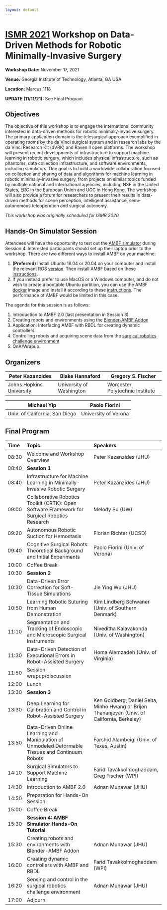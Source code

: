 ```yaml
---
layout: default
---
```


# [ISMR 2021](http://www.ismr.gatech.edu/) Workshop on Data-Driven Methods for Robotic Minimally-Invasive Surgery

**Workshop Date:**  November 17, 2021

**Venue:** Georgia Institute of Technology, Atlanta, GA USA

**Location:** Marcus 1118

**UPDATE (11/11/21):** See Final Program

## Objectives

The objective of this workshop is to engage the international community interested in data-driven methods for robotic minimally-invasive surgery. The primary application domain is the telesurgical approach exemplified in operating rooms by the da Vinci surgical system and in research labs by the da Vinci Research Kit (dVRK) and Raven II open platforms. The workshop will present recent developments of infrastructure to support machine learning in robotic surgery, which includes physical infrastructure, such as phantoms, data collection infrastructure, and software environments, including simulators. One goal is to build a worldwide collaboration focused on collection and sharing of data and algorithms for machine learning in robotic minimally-invasive surgery, from projects on similar topics funded by multiple national and international agencies, including NSF in the United States, ERC in the European Union and UGC in Hong Kong. The workshop will also provide a forum for researchers to present their results in data-driven methods for scene perception, intelligent assistance, semi-autonomous teleoperation and surgical autonomy.

*This workshop was originally scheduled for ISMR 2020.*

## Hands-On Simulator Session

Attendees will have the opportunity to test out the [AMBF simulator](https://github.com/WPI-AIM/ambf) during Session 4.
Interested participants should set up their laptop prior to the workshop. There are two different ways to install AMBF on your machine:

  1. **(Preferred)** Install Ubuntu 18.04 or 20.04 on your computer and install the relevant ROS [version](http://wiki.ros.org/ROS/Installation). Then install AMBF based on these [instructions](https://github.com/WPI-AIM/ambf/blob/ambf-2.0/README.md).
  2. If you instead prefer to use MacOS or a Windows computer, and do not wish to create a bootable Ubuntu partition, you can use the AMBF [docker](https://github.com/collaborative-robotics/docker-ambf) image and install it according to these [instructions](https://github.com/collaborative-robotics/docker-ambf). The performance of AMBF would be limited in this case.

The agenda for this session is as follows:

  1. Introduction to AMBF 2.0 (last presentation in Session 3)
  2. Creating robots and environments using the [Blender-AMBF Addon](https://github.com/WPI-AIM/ambf_addon)
  3. Application: Interfacing AMBF with RBDL for creating dynamic controllers
  4. Controlling robots and acquiring scene data from the [surgical robotics challenge environment](https://github.com/collaborative-robotics/surgical_robotics_challenge)
  5. QnA/Wrapup.

## Organizers

|Peter Kazanzides          | Blake Hannaford           | Gregory S. Fischer              |
|--------------------------|---------------------------|---------------------------------|
|Johns Hopkins University  | University of Washington  | Worcester Polytechnic Institute |

|Michael Yip                    | Paolo Fiorini         |
|-------------------------------|-----------------------|
|Univ. of California, San Diego | University of Verona  |

## Final Program

| Time  | Topic        | Speakers |
|:------|:-------------|:---------|
| 08:30 | Welcome and Workshop Overview | Peter Kazanzides (JHU) |
| 08:40 | **Session 1** | |
| 08:40 | Infrastructure for Machine Learning in Minimally-Invasive Robotic Surgery | Peter Kazanzides (JHU) |
| 09:00 | Collaborative Robotics Toolkit (CRTK): Open Software Framework for Surgical Robotics Research | Melody Su (UW) |
| 09:20 | Autonomous Robotic Suction for Hemostasis | Florian Richter (UCSD) |
| 09:40 | Cognitive Surgical Robots: Theoretical Background and Initial Experiments | Paolo Fiorini (Univ. of Verona) |
| 10:00 | Coffee Break | | |
| 10:30 | **Session 2** | |
| 10:30 | Data-Driven Error Correction for Soft-Tissue Simulations | Jie Ying Wu (JHU) |
| 10:50 | Learning Robotic Suturing from Human Demonstration | Kim Lindberg Schwaner (Univ. of Southern Denmark) |
| 11:10 | Segmentation and Tracking of Endoscopic and Microscopic Surgical Instruments | Niveditha Kalavakonda (Univ. of Washington) |
| 11:30 | Data-Driven Detection of Executional Errors in Robot-Assisted Surgery | Homa Alemzadeh (Univ. of Virginia) |
| 11:50 | Session wrapup/discussion
| 12:00 | Lunch | | |
| 13:30 | **Session 3** | |
| 13:30 | Deep Learning for Calibration and Control in Robot-Assisted Surgery | Ken Goldberg, Daniel Seita, Minho Hwang or Brijen Thananjeyan (Univ. of California, Berkeley) |
| 13:50 | Data-Driven Online Learning and Manipulation of Unmodeled Deformable Tissues and Continuum Robots | Farshid Alambeigi (Univ. of Texas, Austin) |
| 14:10 | Surgical Simulators to Support Machine Learning | Farid Tavakkolmoghaddam, Greg Fischer (WPI) |
| 14:30 | Introduction to AMBF 2.0 | Adnan Munawar (JHU) |
| 14:50 | Preparation for Hands-On Session |
| 15:00 | Coffee Break | |
| 15:30 | **Session 4: AMBF Simulator Hands-On Tutorial** | |
| 15:30 | Creating robots and environments with Blender-AMBF Addon | Adnan Munawar (JHU) |
| 16:00 | Creating dynamic controllers with AMBF and RBDL | Farid Tavakkolmoghaddam (WPI) |
| 16:20 | Sensing and control in the surgical robotics challenge environment | Adnan Munawar (JHU) |
| 17:00 | Adjourn | | |
